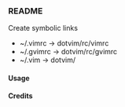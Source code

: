 ### README
Create symbolic links
* ~/.vimrc -> dotvim/rc/vimrc
* ~/.gvimrc -> dotvim/rc/gvimrc
* ~/.vim -> dotvim/

#### Usage


#### Credits

